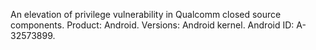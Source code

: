 An elevation of privilege vulnerability in Qualcomm closed source components. Product: Android. Versions: Android kernel. Android ID: A-32573899.